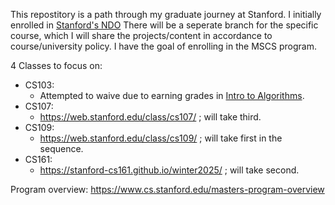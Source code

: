 This repostitory is a path through my graduate journey at Stanford. I initially enrolled in [Stanford's NDO](https://online.stanford.edu/programs/foundations-computer-science-graduate-certificate) There will be a seperate branch for the specific course, which I will share the projects/content in accordance to course/university policy.
I have the goal of enrolling in the MSCS program. 

4 Classes to focus on: 

- CS103:
  - Attempted to waive due to earning grades in [Intro to Algorithms](https://siebelschool.illinois.edu/academics/courses/cs401-120248).
- CS107:
  - https://web.stanford.edu/class/cs107/ ; will take third.
- CS109:
  - https://web.stanford.edu/class/cs109/ ; will take first in the sequence.
- CS161:
  - https://stanford-cs161.github.io/winter2025/ ; will take second.
  
Program overview: https://www.cs.stanford.edu/masters-program-overview
